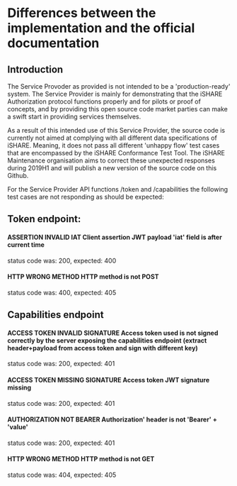 # Differences between the implementation and the official documentation

## Introduction

The Service Provoder as provided is not intended to be a 'production-ready' system. The Service Provider is mainly for demonstrating that the iSHARE Authorization protocol functions properly and for pilots or proof of concepts, and by providing this open source code market parties can make a swift start in providing services themselves.

As a result of this intended use of this Service Provider, the source code is currently not aimed at complying with all different data specifications of iSHARE. Meaning, it does not pass all different 'unhappy flow' test cases that are encompassed by the iSHARE Conformance Test Tool. The iSHARE Maintenance organisation aims to correct these unexpected responses during 2019H1 and will publish a new version of the source code on this Github.

For the Service Provider API functions /token and /capabilities the following test cases are not responding as should be expected:

## Token endpoint:

#### ASSERTION INVALID IAT Client assertion JWT payload 'iat' field is after current time
status code was: 200, expected: 400

#### HTTP WRONG METHOD HTTP method is not POST
status code was: 400, expected: 405


## Capabilities endpoint

#### ACCESS TOKEN INVALID SIGNATURE Access token used is not signed correctly by the server exposing the capabilities endpoint (extract header+payload from access token and sign with different key)
status code was: 200, expected: 401

#### ACCESS TOKEN MISSING SIGNATURE Access token JWT signature missing
status code was: 200, expected: 401

#### AUTHORIZATION NOT BEARER Authorization' header is not 'Bearer' + 'value'
status code was: 200, expected: 401

#### HTTP WRONG METHOD HTTP method is not GET
status code was: 404, expected: 405
